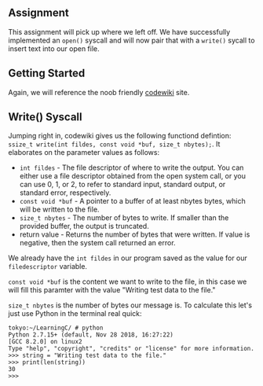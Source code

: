 ## Assignment
This assignment will pick up where we left off. We have successfully implemented an `open()` syscall and will now pair that with a `write()` sycall to insert text into our open file.

## Getting Started
Again, we will reference the noob friendly [codewiki](http://codewiki.wikidot.com/c:system-calls:write) site. 

## Write() Syscall
Jumping right in, codewiki gives us the following functiond defintion: `ssize_t write(int fildes, const void *buf, size_t nbytes);`. It elaborates on the parameter values as follows: 
+ `int fildes` - The file descriptor of where to write the output. You can either use a file descriptor obtained from the open system call, or you can use 0, 1, or 2, to refer to standard input, standard output, or standard error, respectively.
+ `const void *buf` - A pointer to a buffer of at least nbytes bytes, which will be written to the file.
+ `size_t nbytes` - The number of bytes to write. If smaller than the provided buffer, the output is truncated.
+ return value - Returns the number of bytes that were written. If value is negative, then the system call returned an error.

We already have the `int fildes` in our program saved as the value for our `filedescriptor` variable. 

`const void *buf` is the content we want to write to the file, in this case we will fill this paramter with the value "Writing test data to the file." 

`size_t nbytes` is the number of bytes our message is. To calculate this let's just use Python in the terminal real quick:
```terminal_session
tokyo:~/LearningC/ # python                                          
Python 2.7.15+ (default, Nov 28 2018, 16:27:22) 
[GCC 8.2.0] on linux2
Type "help", "copyright", "credits" or "license" for more information.
>>> string = "Writing test data to the file."
>>> print(len(string))
30
>>>
```



